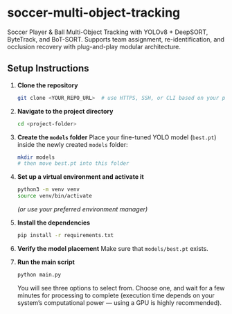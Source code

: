 # soccer-multi-object-tracking
Soccer Player &amp; Ball Multi-Object Tracking with YOLOv8 + DeepSORT, ByteTrack, and BoT-SORT. Supports team assignment, re-identification, and occlusion recovery with plug-and-play modular architecture.


## Setup Instructions

1. **Clone the repository**

   ```bash
   git clone <YOUR_REPO_URL>  # use HTTPS, SSH, or CLI based on your preference
   ```

2. **Navigate to the project directory**

   ```bash
   cd <project-folder>
   ```

3. **Create the `models` folder**
   Place your fine-tuned YOLO model (`best.pt`) inside the newly created `models` folder:

   ```bash
   mkdir models
   # then move best.pt into this folder
   ```

4. **Set up a virtual environment and activate it**

   ```bash
   python3 -m venv venv
   source venv/bin/activate
   ```

   *(or use your preferred environment manager)*

5. **Install the dependencies**

   ```bash
   pip install -r requirements.txt
   ```

6. **Verify the model placement**
   Make sure that `models/best.pt` exists.

7. **Run the main script**

   ```bash
   python main.py
   ``` 


   You will see three options to select from. Choose one, and wait for a few minutes for processing to complete (execution time depends on your system’s computational power — using a GPU is highly recommended).

